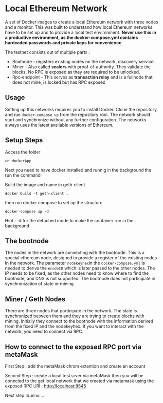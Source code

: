 # Local Ethereum Network

A set of Docker images to create a local Ethereum network with three nodes and a monitor. This was built to understand how local Ethereum networks have to be set up and to provide a local test environment. **Never use this in a productive environment, as the docker-compose.yml contains hardcoded passwords and private keys for convenience**

The testnet consists out of multiple parts :

- Bootnode - registers existing nodes on the network, discovery service.
- Miner - Also called **sealers** with proof-of-authority. They validate the blocks. No RPC is exposed as they are required to be unlocked.
- Rpc-endpoint - This serves as **transaction relay** and is a fullnode that does not mine, is locked but has RPC exposed

## Usage

Setting up this networks requires you to install Docker. Clone the repository, and run `docker-compose up` from the repository root. The network should start and synchronize without any further configuration. The networks always uses the latest available versions of Ethereum.

## Setup Steps

Access the folder

```
cd dockerApp
```

Next you need to have docker installed and runnig in the background the run the command

Build the image and name in geth-client

```
docker build -t geth-client .
```

then run docker compose to set up the structure

```
docker-compose up -d
```

Hint : -d for the detached mode to make the container run in the background

## The bootnode

The nodes in the network are connecting with the bootnode. This is a special ethereum node, designed to provide a register of the existing nodes in the network. The parameter `nodekeyhex`in the `docker-compose.yml` is needed to derive the `enodeID` which is later passed to the other nodes. The IP needs to be fixed, as the other nodes need to know where to find the bootnode, and DNS is not supported. The bootnode does not participate in synchronization of state or mining.

## Miner / Geth Nodes

There are three nodes that participate in the network. The state is synchronized between them and they are trying to create blocks with mining. Initially they connect to the bootnode with the information derived from the fixed IP and the nodekeyhex. If you want to interact with the network, you need to connect via RPC.

## How to connect to the exposed RPC port via metaMask

First Step : add the metaMask chrom extention and create an account

Second Step : create a local test srver via metaMask then you will be conected to the get local network that we created via metamask using the exposed RPC URI : [http://localhost:8545](http://localhost:8545)

Next step Idunno ...
